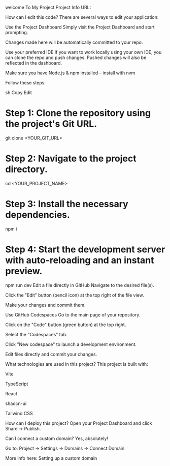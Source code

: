 welcome To My Project
Project Info
URL: 

How can I edit this code?
There are several ways to edit your application:

Use the Project Dashboard
Simply visit the Project Dashboard and start prompting.

Changes made here will be automatically committed to your repo.

Use your preferred IDE
If you want to work locally using your own IDE, you can clone the repo and push changes. Pushed changes will also be reflected in the dashboard.

Make sure you have Node.js & npm installed – install with nvm

Follow these steps:

sh
Copy
Edit
# Step 1: Clone the repository using the project's Git URL.
git clone <YOUR_GIT_URL>

# Step 2: Navigate to the project directory.
cd <YOUR_PROJECT_NAME>

# Step 3: Install the necessary dependencies.
npm i

# Step 4: Start the development server with auto-reloading and an instant preview.
npm run dev
Edit a file directly in GitHub
Navigate to the desired file(s).

Click the "Edit" button (pencil icon) at the top right of the file view.

Make your changes and commit them.

Use GitHub Codespaces
Go to the main page of your repository.

Click on the "Code" button (green button) at the top right.

Select the "Codespaces" tab.

Click "New codespace" to launch a development environment.

Edit files directly and commit your changes.

What technologies are used in this project?
This project is built with:

Vite

TypeScript

React

shadcn-ui

Tailwind CSS

How can I deploy this project?
Open your Project Dashboard and click Share → Publish.

Can I connect a custom domain?
Yes, absolutely!

Go to: Project → Settings → Domains → Connect Domain

More info here: Setting up a custom domain
